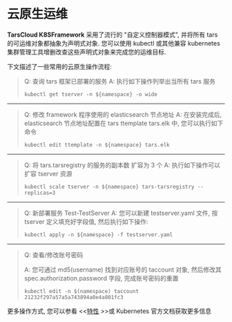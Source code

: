 # 云原生运维

**TarsCloud K8SFramework** 采用了流行的  "自定义控制器模式", 并将所有 tars 的可运维对象都抽象为声明式对象. 您可以使用
kubectl 或其他兼容 kubernetes 集群管理工具增删改查这些声明式对象来完成您的运维目标.

下文描述了一些常用的云原生操作流程:

> Q:  查询 tars 框架已部署的服务
> A:  执行如下操作列举出当所有 tars 服务
>
> ```shell
> kubectl get tserver -n ${namespace} -o wide
> ```

---

> Q: 修改 framework 程序使用的 elasticsearch 节点地址
> A:  在安装完成后, elasticsearch 节点地址配置在 tars ttemplate tars.elk 中, 您可以执行如下命令
>
> ```shell
> kubectl edit ttemplate -n ${namespace} tars.elk
> ```
---

> Q: 将 tars.tarsregistry 的服务的副本数 扩容为 3 个
> A:  执行如下操作可以扩容 tserver 资源
>
> ```shell
> kubectl scale tserver -n ${namespace} tars-tarsregistry --replicas=3
> ```

---

> Q: 新部署服务 Test-TestServer
> A:  您可以新建 testserver.yaml 文件, 按 tserver 定义填充好字段值, 然后执行如下操作:
>
> ```shell
> kubectl apply -n ${namespace} -f testserver.yaml
> ```

---

> Q: 查看/修改账号密码
>
>A:  您可通过 md5(username) 找到对应账号的 taccount 对象, 然后修改其 spec.authorization.password 字段, 完成账号密码的重置
>
>```shell
>kubectl edit -n $(namespace) taccount 21232f297a57a5a743894a0e4a801fc3
>```

更多操作方式, 您可以参看 <<[特性](property.md) >>或 Kubernetes 官方文档获取更多信息
